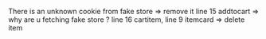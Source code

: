 There is an unknown cookie from fake store => remove it
line 15 addtocart => why are u fetching fake store ?
line 16 cartitem, line 9 itemcard => delete item

